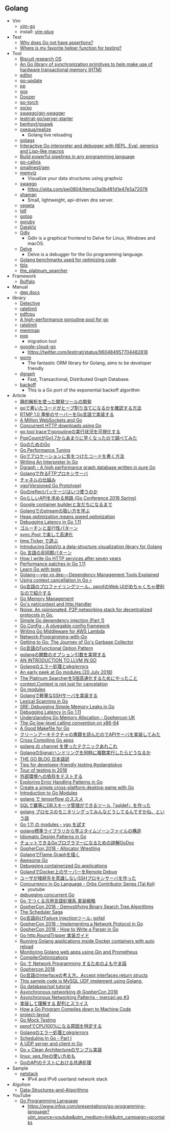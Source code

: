 ## Golang

+ Vim
    + [vim-go](https://github.com/fatih/vim-go)
    + install: [vim-plug](https://github.com/junegunn/vim-plug)
+ Test
    + [Why does Go not have assertions?](https://golang.org/doc/faq#assertions)
    + [Where is my favorite helper function for testing?](https://golang.org/doc/faq#testing_framework)
+ Tool
    + [Biscuit research OS](https://github.com/mit-pdos/biscuit)
    + [An Go library of synchronization primitives to help make use of hardware transactional memory (HTM)](https://github.com/linux4life798/safetyfast)
    + [editor](https://github.com/jmigpin/editor)
    + [go-update](https://github.com/inconshreveable/go-update)
    + [pp](https://github.com/k0kubun/pp)
    + [gox](https://github.com/mitchellh/gox)
    + [Doozer](https://github.com/ha/doozerd)
    + [go-torch](https://github.com/uber/go-torch)
    + [xo/xo](https://github.com/xo/xo)
    + [swaggo/gin-swagger](https://github.com/swaggo/gin-swagger)
    + [lestrrat-go/server-starter](https://github.com/lestrrat-go/server-starter)
    + [benhoyt/goawk](https://github.com/benhoyt/goawk)
    + [oxequa/realize](https://github.com/oxequa/realize)
        + Golang live reloading
    + [gotags](https://github.com/jstemmer/gotags)
    + [Interactive Go interpreter and debugger with REPL, Eval, generics and Lisp-like macros](https://github.com/cosmos72/gomacro)
    + [Build powerful pipelines in any programming language](https://github.com/gaia-pipeline/gaia)
    + [go-callvis](https://github.com/TrueFurby/go-callvis)
    + [smallnest/gen](https://github.com/smallnest/gen)
    + [memviz](https://github.com/bradleyjkemp/memviz)
        + Visualize your data structures using graphviz
    + [swaggo](https://github.com/swaggo/swag)
        + https://qiita.com/pei0804/items/3a0b481d1e47e5a72078
    + [shaman](https://github.com/nanopack/shaman)
        + Small, lightweight, api-driven dns server.
    + [vegeta](https://github.com/tsenart/vegeta)
    + [lstf](https://github.com/yuuki/lstf)
    + [gotop](https://github.com/cjbassi/gotop)
    + [goruby](https://github.com/goruby/goruby)
    + [DataViz](https://github.com/Arafatk/DataViz)
    + [Gdlv](https://github.com/aarzilli/gdlv)
        + Gdlv is a graphical frontend to Delve for Linux, Windows and macOS.
    + [Delve](https://github.com/derekparker/delve)
        + Delve is a debugger for the Go programming language.
    + [Golang benchmarks used for optimizing code](https://github.com/cornelk/go-benchmark)
    + [tbls](https://github.com/k1LoW/tbls)
    + [the_platinum_searcher](https://github.com/monochromegane/the_platinum_searcher)
+ Framework
    + [Buffalo](https://gobuffalo.io/en)
+ Manual
    + [dep docs](https://golang.github.io/dep/docs/introduction.html)
+ library
    + [Detective](https://github.com/sohamkamani/detective)
    + [ratelimit](https://github.com/uber-go/ratelimit)
    + [pdfcpu](https://github.com/hhrutter/pdfcpu)
    + [A high-performance goroutine pool for go](https://github.com/panjf2000/ants)
    + [ratelimit](https://github.com/uber-go/ratelimit)
    + [memmap](https://github.com/bradleyjkemp/memmap)
    + [pop](https://github.com/markbates/pop)
        + migration tool
    + [google-cloud-go](https://github.com/GoogleCloudPlatform/google-cloud-go)
        + https://twitter.com/lestrrat/status/960484957704482818
    + [gorm](https://github.com/jinzhu/gorm)
        + The fantastic ORM library for Golang, aims to be developer friendly 
    + [dgraph](https://github.com/dgraph-io/dgraph)
        + Fast, Transactional, Distributed Graph Database.
    + [backoff](https://github.com/lestrrat-go/backoff)
        + This is a Go port of the exponential backoff algorithm
+ Article
    + [静的解析を使った開発ツールの開発](https://www.slideshare.net/takuyaueda967/ss-86437682)
    + [goで書いたコードがヒープ割り当てになるかを確認する方法](https://hnakamur.github.io/blog/2018/01/30/go-heap-allocations/)
    + [RTMP 1.0 準拠のサーバーをGo言語で実装する](https://developers.cyberagent.co.jp/blog/archives/13739/)
    + [A Million WebSockets and Go](https://medium.freecodecamp.org/million-websockets-and-go-cc58418460bb)
    + [Concurrent HTTP downloads using Go](https://medium.com/@dhanushgopinath/concurrent-http-downloads-using-go-32fecfa1ed27)
    + [go tool traceでgoroutineの実行状況を可視化する](http://yuroyoro.hatenablog.com/entry/2017/12/11/192341)
    + [PopCountがGo1.7からあまりに早くなったので調べてみた](https://go-talks.appspot.com/github.com/tooru/gopl-popcount/popcount.slide#1)
    + [GoのためのGo](https://motemen.github.io/go-for-go-book/)
    + [Go Performance Tuning](https://stackimpact.com/docs/go-performance-tuning/)
    + [Goでアロケーションに気をつけたコードを書く方法](http://dsas.blog.klab.org/archives/52191778.html)
    + [Writing An Interpreter In Go](https://interpreterbook.com/)
    + [Dgraph - A high performance graph database written in pure Go](aph-a-high-performance-graph-database-written-in-pure-go)
    + [Golangで作るFTPプロキシサーバ ](https://speakerdeck.com/pyama86/golangdezuo-ruftppurokisisaba)
    + [チャネルの仕組み](https://speakerdeck.com/knsh14/tiyanerufalseshi-zu-mi)
    + [vgo(Versioned Go Prototype)](https://speakerdeck.com/tanksuzuki/vgo-versioned-go-prototype-number-golangtokyo)
    + [Goのreflectパッケージはいつ使うのか](https://medium.com/@timakin/go%E3%81%AEreflect%E3%83%91%E3%83%83%E3%82%B1%E3%83%BC%E3%82%B8%E3%81%AF%E3%81%84%E3%81%A4%E4%BD%BF%E3%81%86%E3%81%AE%E3%81%8B-6f847239b854)
    + [GoらしいAPIを求める旅路 (Go Conference 2018 Spring)](https://www.slideshare.net/lestrrat/goapi-go-conference-2018-spring)
    + [Google container builderと友だちになるまで](https://www.slideshare.net/lestrrat/google-container-builder-87244724)
    + [Golangでのstreamの扱い方を学ぶ](https://christina04.hatenablog.com/entry/2017/01/06/190000)
    + [Heap optimization means speed optimization](https://maruel.ca/post/heap_speed/)
    + [Debugging Latency in Go 1.11](https://medium.com/observability/debugging-latency-in-go-1-11-9f97a7910d68)
    + [ゴルーチンと並行性パターン](https://qiita.com/hayajo/items/4cd75f87e35e60ae11a9)
    + [sync.Pool で楽して高速化](http://yoru9zine.hatenablog.com/entry/2015/12/05/143414)
    + [time.Ticker で遊ぶ](http://text.baldanders.info/golang/ticker/)
    + [Introducing DataViz a data-structure visualization library for Golang](https://medium.com/@Arafat./introducing-dataviz-a-data-structure-visualization-library-for-golang-f6e60663bc9d)
    + [Go 言語の非同期パターン](https://mattn.kaoriya.net/software/lang/go/20180531104907.htm)
    + [How I write Go HTTP services after seven years](https://medium.com/statuscode/how-i-write-go-http-services-after-seven-years-37c208122831)
    + [Performance patches in Go 1.11](https://docs.google.com/presentation/d/1tpeJZFObkeick4CF-mx0L3CeCgvT15B96aJeRpxEPcE/edit#slide=id.p)
    + [Learn Go with tests](https://quii.gitbook.io/learn-go-with-tests/)
    + [Golang — vgo vs dep — Dependency Management Tools Explained](https://blog.spiralscout.com/golang-vgo-dependency-management-explained-419d143204e4)
    + [Using context cancellation in Go 💀](https://www.sohamkamani.com/blog/golang/2018-06-17-golang-using-context-cancellation/)
    + [Go言語のプロファイリングツール、pprofのWeb UIがめちゃくちゃ便利なので紹介する](https://medium.com/eureka-engineering/go%E8%A8%80%E8%AA%9E%E3%81%AE%E3%83%97%E3%83%AD%E3%83%95%E3%82%A1%E3%82%A4%E3%83%AA%E3%83%B3%E3%82%B0%E3%83%84%E3%83%BC%E3%83%AB-pprof%E3%81%AEweb-ui%E3%81%8C%E3%82%81%E3%81%A1%E3%82%83%E3%81%8F%E3%81%A1%E3%82%83%E4%BE%BF%E5%88%A9%E3%81%AA%E3%81%AE%E3%81%A7%E7%B4%B9%E4%BB%8B%E3%81%99%E3%82%8B-6a34a489c9ee)
    + [Go Memory Management](https://povilasv.me/go-memory-management/)
    + [Go's net/context and http.Handler](https://joeshaw.org/net-context-and-http-handler/)
    + [Noise: An opinionated, P2P networking stack for decentralized protocols in Go.](https://medium.com/perlin-network/noise-an-opinionated-p2p-networking-stack-for-decentralized-protocols-in-go-bfc6fecf157d)
    + [Simple Go dependency injection (Part 1)](https://medium.com/@pafortin/simple-go-dependency-injection-part-1-96fd9ba1b7a7)
    + [Go Config - A pluggable config framework](https://micro.mu/blog/2018/07/04/go-config.html)
    + [Writing Go Middleware for AWS Lambda](https://www.zachjohnsondev.com/posts/lambda-go-middleware/)
    + [Network-Programming-with-Go](https://github.com/tumregels/Network-Programming-with-Go)
    + [Getting to Go: The Journey of Go's Garbage Collector](https://blog.golang.org/ismmkeynote)
    + [Go言語のFunctional Option Pattern](https://qiita.com/weloan/items/56f1c7792088b5ede136)
    + [golangの関数のオプション引数を実現する](https://blog.kazu69.net/2018/02/22/golang-functional-options/)
    + [AN INTRODUCTION TO LLVM IN GO](https://felixangell.com/blog/an-introduction-to-llvm-in-go/)
    + [Golangのエラー処理とpkg/errors](https://deeeet.com/writing/2016/04/25/go-pkg-errors/)
    + [An early peek at Go modules.(20 July 2018)](https://www.komu.engineer/blogs/go-modules-early-peek)
    + [The Platinum Searcherを5倍高速化するためにやったこと](https://blog.monochromegane.com/blog/2015/12/15/how-to-speed-up-the-platinum-searcher-v2/)
    + [context.Context is not just for cancelation](https://speakerdeck.com/izumin5210/context-dot-context-is-not-just-for-cancelation)
    + [Go modules](https://systemdump.io/posts/2018-07-22-go-modules)
    + [Golangで軽量なSSHサーバを実装する](http://www.hirotsuru.com/entry/2018/07/28/225520)
    + [Lexical Scanning in Go](https://talks.golang.org/2011/lex.slide#1)
    + [SRE: Debugging Simple Memory Leaks in Go](https://medium.com/dm03514-tech-blog/sre-debugging-simple-memory-leaks-in-go-e0a9e6d63d4d)
    + [Debugging Latency in Go 1.11](https://medium.com/observability/debugging-latency-in-go-1-11-9f97a7910d68)
    + [Understanding Go Memory Allocation - Gophercon UK](https://speakerdeck.com/andrestc/understanding-go-memory-allocation-gophercon-uk)
    + [The Go low-level calling convention on x86-64](https://science.raphael.poss.name/go-calling-convention-x86-64.html)
    + [A Good Makefile for Go](http://azer.bike/journal/a-good-makefile-for-go/)
    + [クリーンアーキテクチャの書籍を読んだのでAPIサーバを実装してみた](https://qiita.com/yoshinori_hisakawa/items/f934178d4bd476c8da32)
    + [Cross Compiling Go apps](https://www.yellowduck.be/posts/cross-compile/)
    + [golang の channel を使ったテクニックあれこれ](https://mattn.kaoriya.net/software/lang/go/20160706165757.htm)
    + [GolangのSignalハンドリングを同時に複数実行したらどうなるか](http://sgykfjsm.github.io/blog/2017/09/05/golangfalsesignalhandoringuwotong-shi-nifu-shu-shi-xing-sitaradounaruka/)
    + [THE GO BLOG 日本語訳](https://www.ymotongpoo.com/works/goblog-ja/)
    + [Tips for develoepr-friendly testing #golangtokyo](https://speakerdeck.com/izumin5210/tips-for-develoepr-friendly-testing-number-golangtokyo)
    + [Tour of testing in 2018](https://speakerdeck.com/budougumi0617/tour-of-testing-in-2018)
    + [外部環境への依存をテストする](https://www.slideshare.net/ShunsukeMaeda/ss-110757746)
    + [Exploring Error Handling Patterns in Go](https://8thlight.com/blog/kyle-krull/2018/08/13/exploring-error-handling-patterns-in-go.html)
    + [Create a simple cross-platform desktop game with Go](https://sausheong.github.io/posts/cross-platform-games-with-go/)
    + [Introduction to Go Modules](https://roberto.selbach.ca/intro-to-go-modules/)
    + [golang で tensorflow のススメ](https://mattn.kaoriya.net/software/lang/go/20180825013735.htm)
    + [SQLで羃等にDBスキーマ管理ができるツール「sqldef」を作った](https://k0kubun.hatenablog.com/entry/2018/08/25/114455)
    + [golang プロセスのモニタリングってみんなどうしてるんですかね、という話](http://blog.64p.org/entry/2017/02/22/072920)
    + [Go 1.11 の modules・vgo を試す](https://www.wantedly.com/companies/wantedly/post_articles/132270)
    + [golang標準ライブラリから学ぶタイムゾーンファイルの構造](https://blog.freedom-man.com/golang-timezonefile/)
    + [Idiomatic Design Patterns in Go](https://docs.google.com/presentation/d/1BzhCRi0VmOj-sJSqzxc1i5GyuNNQG3QPazzkP8NFf2g/edit#slide=id.g410e8305d5_0_271)
    + [チョットできるGoプログラマーになるための詳解GoDoc](https://qiita.com/shibukawa/items/8c70fdd1972fad76a5ce)
    + [GopherCon 2018 - Allocator Wrestling](https://about.sourcegraph.com/go/gophercon-2018-allocator-wrestling/)
    + [GolangでFlame Graphを描く](https://deeeet.com/writing/2016/05/29/go-flame-graph/)
    + [Awesome Go](https://awesome-go.com/)
    + [Debugging containerized Go applications](https://blog.jetbrains.com/go/2018/04/30/debugging-containerized-go-applications/)
    + [GolandでDocker上のサーバーをRemote Debug](https://qiita.com/edelweiss452/items/2013b6f34be8ab6d4abd)
    + [ユーザが接続先を意識しないSSHプロキシサーバを作った](https://blog.tsurubee.tech/entry/2018/09/01/181634)
    + [Concurrency in Go Language - Orbs Contributor Series (Tal Kol)](https://www.youtube.com/watch?v=hoACzt8-VXA&t=19s)
        + youtube
    + [debugging concurrent Go](https://www.reddit.com/r/golang/comments/9cbx96/debugging_concurrent_go/)
    + [Go でつくる汎用言語処理系 実装戦略](https://speakerdeck.com/rhysd/go-detukurufan-yong-yan-yu-chu-li-xi-shi-zhuang-zhan-lue)
    + [GopherCon 2018 - Demystifying Binary Search Tree Algorithms](https://about.sourcegraph.com/go/gophercon-2018-binary-search-tree-algorithms/)
    + [The Scheduler Saga](https://speakerdeck.com/kavya719/the-scheduler-saga)
    + [Go言語向けFailure Injectionツール: gofail](https://blog.cybozu.io/entry/2018/09/04/080000)
    + [GopherCon 2018 - Implementing a Network Protocol in Go](https://about.sourcegraph.com/go/gophercon-2018-implementing-a-network-protocol-in-go/)
    + [GopherCon 2018 - How to Write a Parser in Go](https://about.sourcegraph.com/go/gophercon-2018-how-to-write-a-parser-in-go/)
    + [Go http.RoundTripper 実装ガイド](https://qiita.com/tutuming/items/6006e1d8cf94bc40f8e8)
    + [Running Golang applications inside Docker containers with auto reload](https://mikemadisonweb.github.io/2018/03/06/go-autoreload/)
    + [Monitoring Golang web apps using Gin and Prometheus](https://banzaicloud.com/blog/monitoring-gin-with-prometheus/)
    + [CompilerOptimizations](https://github.com/golang/go/wiki/CompilerOptimizations)
    + [Go で Network Programming するためのよもやま話](https://speakerdeck.com/ttakezawa/talk-for-network-programming-with-go)
    + [Gophercon 2018](https://github.com/duffn/gophercon2018)
    + [Go言語のInterfaceの考え方、Accept interfaces,return structs](https://qiita.com/weloan/items/de3b1bcabd329ec61709)
    + [This sample code is MySQL UDF implement using Golang.](https://gist.github.com/dproject21/8269468eedb3021010eb7ed6156e1469)
    + [Go database/sql tutorial](http://go-database-sql.org/index.html)
    + [Asynchronous networking @ GopherCon 2018](https://speakerdeck.com/filosottile/asynchronous-networking-at-gophercon-2018)
    + [Asynchronous Networking Patterns - mercari.go #3](https://speakerdeck.com/codehex/asynchronous-networking-patterns-mercari-dot-go-number-3)
    + [実装して理解する 配列とスライス](https://docs.google.com/presentation/d/1uqD01huG8G9_l1O6Ruq5GEdxkCuWd4nZXdL2UuLmANQ/edit#slide=id.g42b4906f49_0_0)
    + [How a Go Program Compiles down to Machine Code](https://getstream.io/blog/how-a-go-program-compiles-down-to-machine-code/)
    + [project-layout](https://github.com/golang-standards/project-layout)
    + [Go Mock Testing](http://www.joeldholmes.com/post/go-mock-testing/)
    + [pprofでCPU100%になる原因を特定する](https://k1low.hatenablog.com/entry/2018/10/01/083000)
    + [Golangのエラー処理とpkg/errors](https://deeeet.com/writing/2016/04/25/go-pkg-errors/)
    + [Scheduling In Go - Part I](https://www.ardanlabs.com/blog/2018/08/scheduling-in-go-part1.html)
    + [A UDP server and client in Go](https://ops.tips/blog/udp-client-and-server-in-go/)
    + [Go × Clean Architectureのサンプル実装](http://nakawatch.hatenablog.com/entry/2018/07/11/181453)
    + [linux: seq_fileの使い方めも](https://kernhack.hatenablog.com/entry/2018/10/08/004706)
    + [GoのAPIのテストにおける共通処理](https://medium.com/@timakin/go-api-testing-173b97fb23ec)
+ Sample
    + [netstack](https://github.com/google/netstack)
        + IPv4 and IPv6 userland network stack
+ Algolism
    + [Data-Structures-and-Algorithms](https://github.com/floyernick/Data-Structures-and-Algorithms)
+ YouTube
    + [Go Programming Language](https://www.youtube.com/watch?v=ADT25tuAx4A)
        + https://www.infoq.com/presentations/go-programming-language?utm_source=youtube&utm_medium=link&utm_campaign=qcontalks
